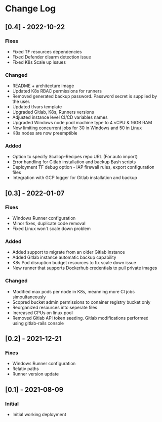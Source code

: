 # Change Log

## [0.4] - 2022-10-22
### Fixes
- Fixed TF resources dependencies 
- Fixed Defender disarm detection issue
- Fixed K8s Scale up issues

### Changed
- README + architecture image
- Updated K8s RBAC permissions for runners
- Removed generated backup password. Password secret is supplied by the user.
- Updated tfvars template
- Upgraded Gitlab, K8s, Runners versions
- Adjusted instance level CI/CD variables names
- Upgraded Windows node pool machine type to 4 vCPU & 16GB RAM
- Now limiting concurrent jobs for 30 in Windows and 50 in Linux
- K8s nodes are now preemptible

### Added
- Option to specify Scallop-Recipes repo URL (For auto import)
- Error handling for Gitlab installation and backup Bash scripts
- Deployment TF debug option - IAP firewall rules, export configuration files
- Integration with GCP logger for Gitlab installation and backup


## [0.3] - 2022-01-07
### Fixes
- Windows Runner configuration
- Minor fixes, duplicate code removal
- Fixed Linux won't scale down problem

### Added
- Added support to migrate from an older Gitlab instance
- Added Gitlab instance automatic backup capability
- K8s Pod disruption budget resources to fix scale down issue
- New runner that supports Dockerhub credentials to pull private images

### Changed
- Modified max pods per node in K8s, meanning more CI jobs simoultaneously
- Scopred bucket admin permissions to conainer registry bucket only
- Reorganized resources into seperate files
- Increased CPUs on linux pool
- Removed Gitlab API token seeding. Gitlab modifications performed using gitlab-rails console


## [0.2] - 2021-12-21
### Fixes
- Windows Runner configuration
- Relativ paths
- Runner version update


## [0.1] - 2021-08-09
### Initial
- Initial working deployment
